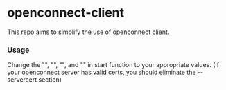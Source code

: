 # openconnect-client
This repo aims to simplify the use of openconnect client. 

### Usage
Change the "<pass>", "<ip>", "<user-name>", and "<servercert>" in start function to your appropriate values. (If your openconnect server has valid certs, you should eliminate the --servercert section)


